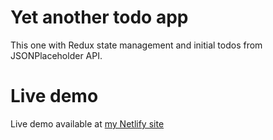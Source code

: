 # Yet another todo app
This one with Redux state management and initial todos from JSONPlaceholder API.

# Live demo
Live demo available at [my Netlify site](https://todo-app-redux-antti.netlify.app//)